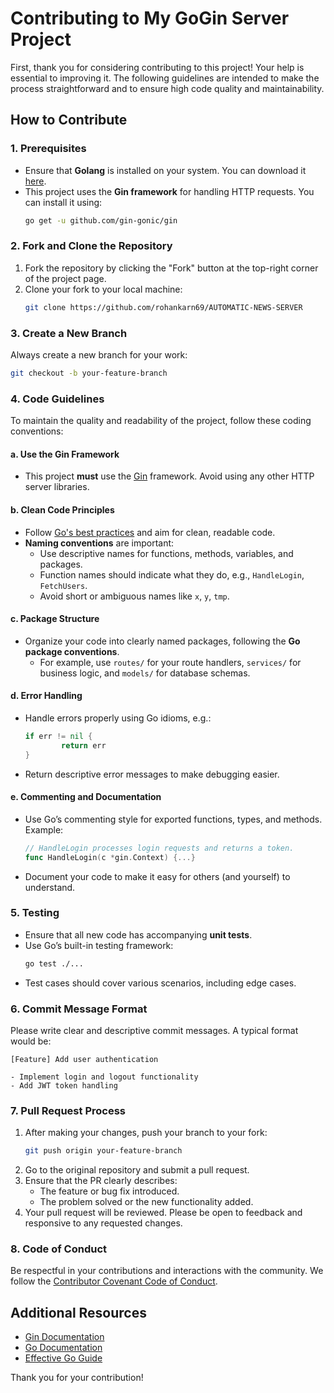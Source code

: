 
# Contributing to My GoGin Server Project

First, thank you for considering contributing to this project! Your help is essential to improving it. The following guidelines are intended to make the process straightforward and to ensure high code quality and maintainability.

## How to Contribute

### 1. Prerequisites
- Ensure that **Golang** is installed on your system. You can download it [here](https://golang.org/dl/).
- This project uses the **Gin framework** for handling HTTP requests. You can install it using:
    ```bash
    go get -u github.com/gin-gonic/gin
    ```
    
### 2. Fork and Clone the Repository
1. Fork the repository by clicking the "Fork" button at the top-right corner of the project page.
2. Clone your fork to your local machine:
     ```bash
     git clone https://github.com/rohankarn69/AUTOMATIC-NEWS-SERVER
     ```

### 3. Create a New Branch
Always create a new branch for your work:
```bash
git checkout -b your-feature-branch
```

### 4. Code Guidelines
To maintain the quality and readability of the project, follow these coding conventions:

#### a. Use the Gin Framework
- This project **must** use the [Gin](https://github.com/gin-gonic/gin) framework. Avoid using any other HTTP server libraries.
    
#### b. Clean Code Principles
- Follow [Go's best practices](https://golang.org/doc/effective_go.html) and aim for clean, readable code.
- **Naming conventions** are important:
    - Use descriptive names for functions, methods, variables, and packages.
    - Function names should indicate what they do, e.g., `HandleLogin`, `FetchUsers`.
    - Avoid short or ambiguous names like `x`, `y`, `tmp`.

#### c. Package Structure
- Organize your code into clearly named packages, following the **Go package conventions**.
    - For example, use `routes/` for your route handlers, `services/` for business logic, and `models/` for database schemas.
    
#### d. Error Handling
- Handle errors properly using Go idioms, e.g.:
    ```go
    if err != nil {
            return err
    }
    ```
- Return descriptive error messages to make debugging easier.

#### e. Commenting and Documentation
- Use Go’s commenting style for exported functions, types, and methods. Example:
    ```go
    // HandleLogin processes login requests and returns a token.
    func HandleLogin(c *gin.Context) {...}
    ```
- Document your code to make it easy for others (and yourself) to understand.

### 5. Testing
- Ensure that all new code has accompanying **unit tests**.
- Use Go’s built-in testing framework:
    ```bash
    go test ./...
    ```
- Test cases should cover various scenarios, including edge cases.

### 6. Commit Message Format
Please write clear and descriptive commit messages. A typical format would be:
```plaintext
[Feature] Add user authentication

- Implement login and logout functionality
- Add JWT token handling
```

### 7. Pull Request Process
1. After making your changes, push your branch to your fork:
     ```bash
     git push origin your-feature-branch
     ```
2. Go to the original repository and submit a pull request.
3. Ensure that the PR clearly describes:
     - The feature or bug fix introduced.
     - The problem solved or the new functionality added.
4. Your pull request will be reviewed. Please be open to feedback and responsive to any requested changes.

### 8. Code of Conduct
Be respectful in your contributions and interactions with the community. We follow the [Contributor Covenant Code of Conduct](https://www.contributor-covenant.org/version/2/0/code_of_conduct/).

## Additional Resources
- [Gin Documentation](https://gin-gonic.com/docs/)
- [Go Documentation](https://golang.org/doc/)
- [Effective Go Guide](https://golang.org/doc/effective_go.html)

Thank you for your contribution!
```
